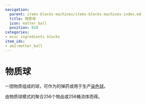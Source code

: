 ```yaml
---
navigation:
  parent: items-blocks-machines/items-blocks-machines-index.md
  title: 物质球
  icon: matter_ball
  position: 010
categories:
- misc ingredients blocks
item_ids:
- ae2:matter_ball
---
```


# 物质球

<ItemImage id="matter_ball" scale="4" />

一团物质组成的球，可作为<ItemLink id="matter_cannon" />的弹药或用于生产[染色球](paintballs.md)。

由物质球模式的<ItemLink id="condenser" />聚合256个物品或256桶流体而得。
